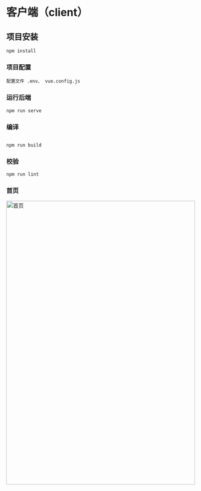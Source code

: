 # 客户端（client）

## 项目安装

```
npm install
```

### 项目配置

```
配置文件 .env、 vue.config.js
```

### 运行后端

```
npm run serve
```

### 编译

```

npm run build
```

### 校验

```
npm run lint
```
### 首页
<img src="https://img1.imgtp.com/2023/09/08/EFE4At0l.png" alt="首页" width="500" height="750">
